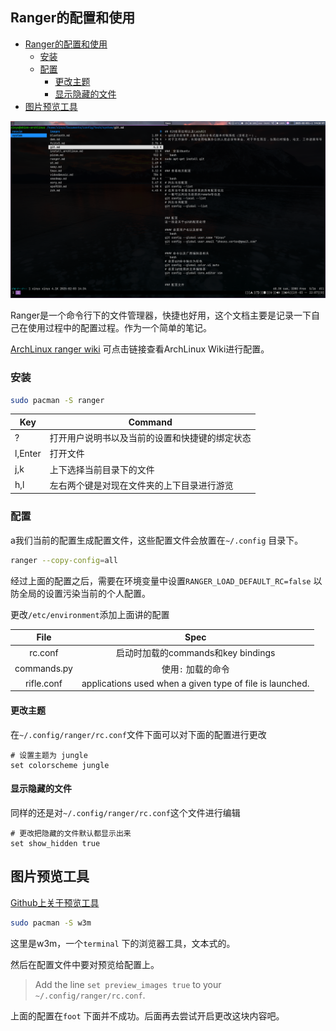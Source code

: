 ## Ranger的配置和使用

<!--ts-->
   * [Ranger的配置和使用](#ranger的配置和使用)
      * [安装](#安装)
      * [配置](#配置)
         * [更改主题](#更改主题)
         * [显示隐藏的文件](#显示隐藏的文件)
   * [图片预览工具](#图片预览工具)
<!--te-->

![ranger的配置截图](./images/ranger-screenshot.png)

Ranger是一个命令行下的文件管理器，快捷也好用，这个文档主要是记录一下自己在使用过程中的配置过程。作为一个简单的笔记。

[ArchLinux ranger wiki](https://wiki.archlinux.org/title/Ranger) 可点击链接查看ArchLinux Wiki进行配置。

### 安装
```bash
sudo pacman -S ranger
```

| Key     | Command                                        |
|---------|------------------------------------------------|
| ?       | 打开用户说明书以及当前的设置和快捷键的绑定状态 |
| l,Enter | 打开文件                                       |
| j,k     | 上下选择当前目录下的文件                       |
| h,l     | 左右两个键是对现在文件夹的上下目录进行游览     |

### 配置
a我们当前的配置生成配置文件，这些配置文件会放置在`~/.config` 目录下。
```bash
ranger --copy-config=all
```

经过上面的配置之后，需要在环境变量中设置`RANGER_LOAD_DEFAULT_RC=false` 以防全局的设置污染当前的个人配置。 

更改`/etc/environment`添加上面讲的配置

|     File    |                           Spec                           |
|:-----------:|:--------------------------------------------------------:|
|   rc.conf   |            启动时加载的commands和key bindings            |
| commands.py |                    使用`:` 加载的命令                    |
|  rifle.conf | applications used when a given type of file is launched. |

#### 更改主题
在`~/.config/ranger/rc.conf`文件下面可以对下面的配置进行更改

```
# 设置主题为 jungle
set colorscheme jungle
```

#### 显示隐藏的文件
同样的还是对`~/.config/ranger/rc.conf`这个文件进行编辑

```
# 更改把隐藏的文件默认都显示出来
set show_hidden true
```

##  图片预览工具

[Github上关于预览工具](https://github.com/ranger/ranger/wiki/Image-Previews) 

```bash
sudo pacman -S w3m
```

这里是w3m，一个`terminal` 下的浏览器工具，文本式的。

然后在配置文件中要对预览给配置上。
> Add the line `set preview_images true` to your `~/.config/ranger/rc.conf`.

上面的配置在`foot` 下面并不成功。后面再去尝试开启更改这块内容吧。




